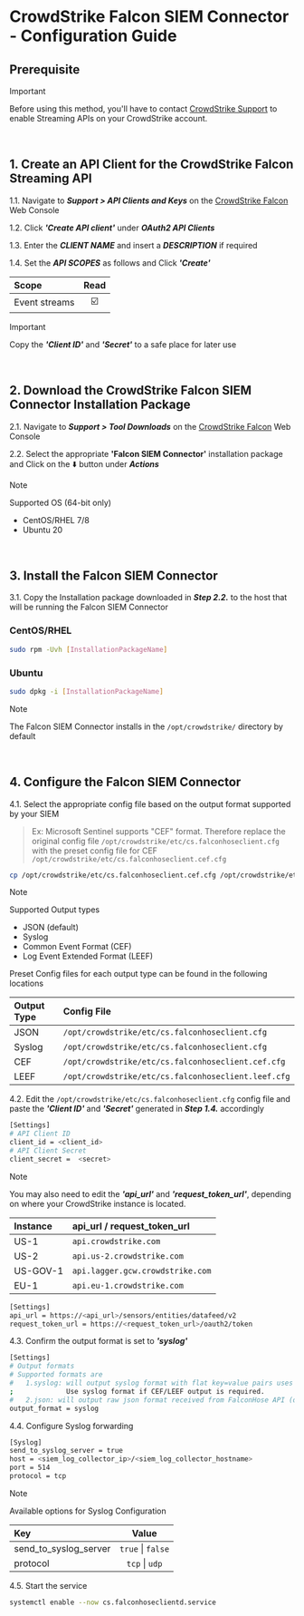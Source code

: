 # CrowdStrike Falcon SIEM Connector - Configuration Guide

## Prerequisite
> [!IMPORTANT]
> Before using this method, you'll have to contact [CrowdStrike Support](https://supportportal.crowdstrike.com/) to enable Streaming APIs on your CrowdStrike account.

<br>

## 1. Create an API Client for the CrowdStrike Falcon Streaming API
1.1. Navigate to _**Support > API Clients and Keys**_ on the [CrowdStrike Falcon](https://falcon.crowdstrike.com/) Web Console

1.2. Click _**'Create API client'**_ under _**OAuth2 API Clients**_

1.3. Enter the _**CLIENT NAME**_ and insert a _**DESCRIPTION**_ if required

1.4. Set the _**API SCOPES**_ as follows and Click _**'Create'**_

| Scope         | Read                    |
| :------------ | :---------------------: |
| Event streams | :ballot_box_with_check: |

> [!IMPORTANT]
> Copy the _**'Client ID'**_ and _**'Secret'**_ to a safe place for later use  

<br>

## 2. Download the CrowdStrike Falcon SIEM Connector Installation Package
2.1. Navigate to _**Support > Tool Downloads**_ on the [CrowdStrike Falcon](https://falcon.crowdstrike.com/) Web Console

2.2. Select the appropriate **'Falcon SIEM Connector'** installation package and Click on the :arrow_down: button under _**Actions**_

> [!NOTE]
> Supported OS (64-bit only)
> - CentOS/RHEL 7/8
> - Ubuntu 20

<br>

## 3. Install the Falcon SIEM Connector
3.1. Copy the Installation package downloaded in _**Step 2.2.**_ to the host that will be running the Falcon SIEM Connector

### CentOS/RHEL
```bash
sudo rpm -Uvh [InstallationPackageName]
```

### Ubuntu
```bash
sudo dpkg -i [InstallationPackageName]
```

> [!NOTE]
> The Falcon SIEM Connector installs in the `/opt/crowdstrike/` directory by default

<br>

## 4. Configure the Falcon SIEM Connector
4.1. Select the appropriate config file based on the output format supported by your SIEM 
> Ex: Microsoft Sentinel supports "CEF" format. Therefore replace the original config file `/opt/crowdstrike/etc/cs.falconhoseclient.cfg` with the preset config file for CEF `/opt/crowdstrike/etc/cs.falconhoseclient.cef.cfg`

```bash
cp /opt/crowdstrike/etc/cs.falconhoseclient.cef.cfg /opt/crowdstrike/etc/cs.falconhoseclient.cfg
```

> [!NOTE]
> Supported Output types
> - JSON (default)
> - Syslog
> - Common Event Format (CEF)
> - Log Event Extended Format (LEEF)
>
> Preset Config files for each output type can be found in the following locations

| Output Type | Config File                                         |
| :---------- | :-------------------------------------------------- |
| JSON        | `/opt/crowdstrike/etc/cs.falconhoseclient.cfg`      |
| Syslog      | `/opt/crowdstrike/etc/cs.falconhoseclient.cfg`      |
| CEF         | `/opt/crowdstrike/etc/cs.falconhoseclient.cef.cfg`  |
| LEEF        | `/opt/crowdstrike/etc/cs.falconhoseclient.leef.cfg` |

4.2. Edit the `/opt/crowdstrike/etc/cs.falconhoseclient.cfg` config file and paste the _**'Client ID'**_ and _**'Secret'**_ generated in _**Step 1.4.**_ accordingly

```bash
[Settings]
# API Client ID
client_id = <client_id>
# API Client Secret
client_secret =  <secret>
```

> [!NOTE]
> You may also need to edit the _**'api_url'**_ and _**'request_token_url'**_, depending on where your CrowdStrike instance is located.

| Instance | api_url / request_token_url      |
| :------- | :------------------------------- |
| US-1     | `api.crowdstrike.com`            |
| US-2     | `api.us-2.crowdstrike.com`       |
| US-GOV-1 | `api.lagger.gcw.crowdstrike.com` |
| EU-1     | `api.eu-1.crowdstrike.com`       |

```bash
[Settings]
api_url = https://<api_url>/sensors/entities/datafeed/v2
request_token_url = https://<request_token_url>/oauth2/token
```

4.3. Confirm the output format is set to _**'syslog'**_
```bash
[Settings]
# Output formats
# Supported formats are
#   1.syslog: will output syslog format with flat key=value pairs uses the mapping configuration below.
;             Use syslog format if CEF/LEEF output is required.
#   2.json: will output raw json format received from FalconHose API (default)
output_format = syslog
```

4.4. Configure Syslog forwarding
```bash
[Syslog]
send_to_syslog_server = true
host = <siem_log_collector_ip>/<siem_log_collector_hostname>
port = 514
protocol = tcp
```

> [!NOTE]
> Available options for Syslog Configuration

| Key                   | Value             |
| :-------------------- | :---------------: |
| send_to_syslog_server | `true` \| `false` |
| protocol              | `tcp` \| `udp`    |

4.5. Start the service
```bash
systemctl enable --now cs.falconhoseclientd.service
```

